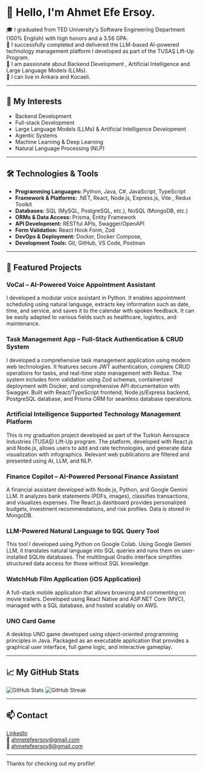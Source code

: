 # 👋 Hello, I'm Ahmet Efe Ersoy.

🎓 I graduated from TED University's Software Engineering Department (100% English) with high honors and a 3.56 GPA.  
💼 I successfully completed and delivered the LLM-based AI-powered technology management platform I developed as part of the TUSAŞ Lift-Up Program.  
🤖 I am passionate about Backend Development , Artificial Intelligence and Large Language Models (LLMs).  
📍 I can live in Ankara and Kocaeli.

---

## 🚀 My Interests
- Backend Development
- Full-stack Development
- Large Language Models (LLMs) & Artificial Intelligence Development
- Agentic Systems
- Machine Learning & Deep Learning
- Natural Language Processing (NLP)

---

## 🛠️ Technologies & Tools
- **Programming Languages:** Python, Java, C#, JavaScript, TypeScript
- **Framework & Platforms:** .NET, React, Node.js, Express.js, Vite , Redux Toolkit
- **Databases:** SQL (MySQL, PostgreSQL, etc.), NoSQL (MongoDB, etc.)
- **ORMs & Data Access:** Prisma, Entity Framework
- **API Development:** RESTful APIs, Swagger/OpenAPI
- **Form Validation:** React Hook Form, Zod
- **DevOps & Deployment:** Docker, Docker Compose,
- **Development Tools:** Git, GitHub, VS Code, Postman

---

## 📌 Featured Projects

### VoCal – AI-Powered Voice Appointment Assistant
I developed a modular voice assistant in Python. It enables appointment scheduling using natural language, extracts key information such as date, time, and service, and saves it to the calendar with spoken feedback. It can be easily adapted to various fields such as healthcare, logistics, and maintenance.

### Task Management App – Full-Stack Authentication & CRUD System  
I developed a comprehensive task management application using modern web technologies. It features secure JWT authentication, complete CRUD operations for tasks, and real-time state management with Redux. The system includes form validation using Zod schemas, containerized deployment with Docker, and comprehensive API documentation with Swagger. Built with React/TypeScript frontend, Node.js/Express backend, PostgreSQL database, and Prisma ORM for seamless database operations.  

### Artificial Intelligence Supported Technology Management Platform
This is my graduation project developed as part of the Turkish Aerospace Industries (TUSAŞ) Lift-Up program. The platform, developed with React.js and Node.js, allows users to add and rate technologies, and generate data visualization with infographics. Relevant web publications are filtered and presented using AI, LLM, and NLP.

### Finance Copilot – AI-Powered Personal Finance Assistant
A financial assistant developed with Node.js, Python, and Google Gemini LLM. It analyzes bank statements (PDFs, images), classifies transactions, and visualizes expenses. The React.js dashboard provides personalized budgets, investment recommendations, and risk profiles. Data is stored in MongoDB.

### LLM-Powered Natural Language to SQL Query Tool
This tool I developed using Python on Google Colab. Using Google Gemini LLM, it translates natural language into SQL queries and runs them on user-installed SQLite databases. The multilingual Gradio interface simplifies structured data access for those without SQL knowledge.

### WatchHub Film Application (iOS Application)
A full-stack mobile application that allows browsing and commenting on movie trailers. Developed using React Native and ASP.NET Core (MVC), managed with a SQL database, and hosted scalably on AWS.

### UNO Card Game
A desktop UNO game developed using object-oriented programming principles in Java. Packaged as an executable application that provides a graphical user interface, full game logic, and interactive gameplay.

---

## 📈 My GitHub Stats
![GitHub Stats](https://github-readme-stats.vercel.app/api?username=AhmetEfeErsoy&show_icons=true&count_private=true&theme=radical)
![GitHub Streak](https://github-readme-streak-stats.herokuapp.com/?user=AhmetEfeErsoy&theme=radical)

---

## 📫 Contact
[LinkedIn](https://www.linkedin.com/in/ahmet-efe-ersoy-43115626b/)  
📧 ahmetefeersoy@gmail.com  
📧 ahmetefeersoy8@gmail.com



---

Thanks for checking out my profile!
